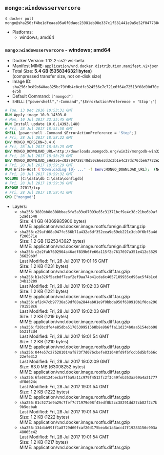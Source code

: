 ## `mongo:windowsservercore`

```console
$ docker pull mongo@sha256:f4be1dfeaaa05a6f0daec23981eb98e337c1f531441e9a5e52f047738c3263ff
```

-	Platforms:
	-	windows; amd64

### `mongo:windowsservercore` - windows; amd64

-	Docker Version: 1.12.2-cs2-ws-beta
-	Manifest MIME: `application/vnd.docker.distribution.manifest.v2+json`
-	Total Size: **5.4 GB (5358346321 bytes)**  
	(compressed transfer size, not on-disk size)
-	Image ID: `sha256:0c89b640ae825bc79fdb4c8cdfc324556c7c721e6f64e72513f08d90d70ee75b`
-	Default Command: `["mongod"]`
-	`SHELL`: `["powershell","-Command","$ErrorActionPreference = 'Stop';"]`

```dockerfile
# Tue, 13 Dec 2016 10:53:31 GMT
RUN Apply image 10.0.14393.0
# Mon, 10 Jul 2017 22:35:45 GMT
RUN Install update 10.0.14393.1480
# Fri, 28 Jul 2017 18:55:58 GMT
SHELL [powershell -Command $ErrorActionPreference = 'Stop';]
# Fri, 28 Jul 2017 18:58:22 GMT
ENV MONGO_VERSION=3.4.6
# Fri, 28 Jul 2017 18:58:25 GMT
ENV MONGO_DOWNLOAD_URL=http://downloads.mongodb.org/win32/mongodb-win32-x86_64-2008plus-ssl-3.4.6-signed.msi
# Fri, 28 Jul 2017 18:58:29 GMT
ENV MONGO_DOWNLOAD_SHA256=c02704728c40d50c66e3d3c3b1e4c27dc70cbe67722e28c7f537cba05f98309c
# Fri, 28 Jul 2017 18:59:29 GMT
RUN Write-Host ('Downloading {0} ...' -f $env:MONGO_DOWNLOAD_URL); 	(New-Object System.Net.WebClient).DownloadFile($env:MONGO_DOWNLOAD_URL, 'mongo.msi'); 		Write-Host ('Verifying sha256 ({0}) ...' -f $env:MONGO_DOWNLOAD_SHA256); 	if ((Get-FileHash mongo.msi -Algorithm sha256).Hash -ne $env:MONGO_DOWNLOAD_SHA256) { 		Write-Host 'FAILED!'; 		exit 1; 	}; 		Write-Host 'Installing ...'; 	Start-Process msiexec -Wait 		-ArgumentList @( 			'/i', 			'mongo.msi', 			'/quiet', 			'/qn', 			'INSTALLLOCATION=C:\mongodb', 			'ADDLOCAL=all' 		); 	$env:PATH = 'C:\mongodb\bin;' + $env:PATH; 	[Environment]::SetEnvironmentVariable('PATH', $env:PATH, [EnvironmentVariableTarget]::Machine); 		Write-Host 'Verifying install ...'; 	Write-Host '  mongo --version'; mongo --version; 	Write-Host '  mongod --version'; mongod --version; 		Write-Host 'Removing ...'; 	Remove-Item C:\mongodb\bin\*.pdb -Force; 	Remove-Item C:\windows\installer\*.msi -Force; 	Remove-Item mongo.msi -Force; 		Write-Host 'Complete.';
# Fri, 28 Jul 2017 18:59:32 GMT
VOLUME [C:\data\db C:\data\configdb]
# Fri, 28 Jul 2017 18:59:36 GMT
EXPOSE 27017/tcp
# Fri, 28 Jul 2017 18:59:41 GMT
CMD ["mongod"]
```

-	Layers:
	-	`sha256:3889bb8d808bbae6fa5a33e07093e65c31371bcf9e4c38c21be6b9af52ad1548`  
		Size: 4.1 GB (4069985900 bytes)  
		MIME: application/vnd.docker.image.rootfs.foreign.diff.tar.gzip
	-	`sha256:e29afd68a947fc566b71a432a6df352eea9e59eb221c3cb9f6bf5a4df206571e`  
		Size: 1.2 GB (1225343627 bytes)  
		MIME: application/vnd.docker.image.rootfs.foreign.diff.tar.gzip
	-	`sha256:c2e2fab7692964a46adf839b6fe66a115f2c7617697a351e412c382936629b9f`  
		Last Modified: Fri, 28 Jul 2017 19:01:16 GMT  
		Size: 1.2 KB (1231 bytes)  
		MIME: application/vnd.docker.image.rootfs.diff.tar.gzip
	-	`sha256:b1a326f5acbdf7eaf2ef9aa74b41cda6c4657109935cd96ac5f4b1cd34b13289`  
		Last Modified: Fri, 28 Jul 2017 19:02:03 GMT  
		Size: 1.2 KB (1221 bytes)  
		MIME: application/vnd.docker.image.rootfs.diff.tar.gzip
	-	`sha256:af2d47cb97736a59df08a2844ab01e9f0bbda950f680910b1f0ca296701558c6`  
		Last Modified: Fri, 28 Jul 2017 19:02:03 GMT  
		Size: 1.2 KB (1219 bytes)  
		MIME: application/vnd.docker.image.rootfs.diff.tar.gzip
	-	`sha256:f20bcdfe4e85dba51705399515b8b8e9b6ffa11d234b0aa5154ebb98b521fcd4`  
		Last Modified: Fri, 28 Jul 2017 19:01:54 GMT  
		Size: 1.2 KB (1210 bytes)  
		MIME: application/vnd.docker.image.rootfs.diff.tar.gzip
	-	`sha256:044e57c275281014af873f7d076cbefe831648fd9f6fccb5d5bfb66c22efe312`  
		Last Modified: Fri, 28 Jul 2017 19:02:09 GMT  
		Size: 63.0 MB (63008252 bytes)  
		MIME: application/vnd.docker.image.rootfs.diff.tar.gzip
	-	`sha256:6fa08124becba7f5a9a11c979f4512fc2f3c49feb363aa69a4a21777df0d624c`  
		Last Modified: Fri, 28 Jul 2017 19:01:54 GMT  
		Size: 1.2 KB (1222 bytes)  
		MIME: application/vnd.docker.image.rootfs.diff.tar.gzip
	-	`sha256:01c5271e9a29c7fef7c71979d08f45edf0b2cc38291dd27cb82f2c7b9b5ecbab`  
		Last Modified: Fri, 28 Jul 2017 19:01:54 GMT  
		Size: 1.2 KB (1222 bytes)  
		MIME: application/vnd.docker.image.rootfs.diff.tar.gzip
	-	`sha256:134dab99ff1a8729d60fcaf20d175bea8c1a3acc47f19283156c903a48065c42`  
		Last Modified: Fri, 28 Jul 2017 19:01:54 GMT  
		Size: 1.2 KB (1217 bytes)  
		MIME: application/vnd.docker.image.rootfs.diff.tar.gzip

